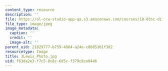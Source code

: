 ```yaml
---
content_type: resource
description: ''
file: https://ol-ocw-studio-app-qa.s3.amazonaws.com/courses/18-03sc-differential-equations-fall-2011/f63da2e3f7c58c8c6d5cf379c8ce0446_JLewis_Photo.jpg
file_type: image/jpeg
image_metadata:
  caption: ''
  credit: ''
  image-alt: ''
parent_uid: 21829777-b759-4964-a24e-c8685361f3d2
resourcetype: Image
title: JLewis_Photo.jpg
uid: f63da2e3-f7c5-8c8c-6d5c-f379c8ce0446
---
```

